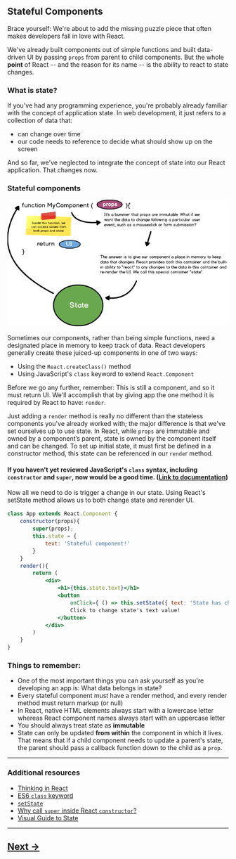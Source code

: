 ## Stateful Components

Brace yourself: We're about to add the missing puzzle piece that often makes developers fall in love with React.

We've already built components out of simple functions and built data-driven UI by passing `props` from parent to child components. But the whole __point__ of React -- and the reason for its name -- is the ability to react to state changes.

### What is state?

If you've had any programming experience, you're probably already familiar with the concept of application state. In web development, it just refers to a collection of data that:
- can change over time
- our code needs to reference to decide what should show up on the screen 

And so far, we've neglected to integrate the concept of state into our React application. That changes now.

### Stateful components

![stateful-components](../00.Media/images/stateful_components.png)

Sometimes our components, rather than being simple functions, need a designated place in memory to keep track of data. React developers generally create these juiced-up components in one of two ways:
- Using the `React.createClass()` method
- Using JavaScript's `class` keyword to extend `React.Component`

Before we go any further, remember: This is still a component, and so it must return UI. We'll accomplish that by giving app the one method it is required by React to have: `render`.

Just adding a `render` method is really no different than the stateless components you've already worked with; the major difference is that we've set ourselves up to use state. In React, while `props` are immutable and owned by a component’s parent, state is owned by the component itself and can be changed. To set up initial state, it must first be defined in a constructor method, this state can be referenced in our `rende`r method.

#### If you haven't yet reviewed JavaScript's `class` syntax, including `constructor` and `super`, now would be a good time. ([Link to documentation](https://developer.mozilla.org/en-US/docs/Web/JavaScript/Reference/Classes))

Now all we need to do is trigger a change in our state. Using React's setState method allows us to both change state and rerender UI.

```jsx
class App extends React.Component {
    constructor(props){
        super(props);
        this.state = {
            text: 'Stateful component!'
        }
    }
    render(){
        return (
            <div>
                <h1>{this.state.text}</h1>
                <button
                    onClick={ () => this.setState({ text: 'State has changed!' }) } >
                    Click to change state's text value!
                </button>
            </div>
        )
    }
}
```
### Things to remember:
- One of the most important things you can ask yourself as you're developing an app is: What data belongs in state?
- Every stateful component must have a render method, and every render method must return markup (or null)
- In React, native HTML elements always start with a lowercase letter whereas React component names always start with an uppercase letter
- You should always treat state as __immutable__
- State can only be updated __from within__ the component in which it lives. That means that if a child component needs to update a parent's state, the parent should pass a callback function down to the child as a `prop`.
---
### Additional resources
- [Thinking in React](https://facebook.github.io/react/docs/thinking-in-react.html)
- [ES6 `class` keyword](https://developer.mozilla.org/en-US/docs/Web/JavaScript/Reference/Classes)
- [`setState`](https://facebook.github.io/react/docs/react-component.html#setstate)
- [Why call `super` inside React `constructor`?](http://cheng.logdown.com/posts/2016/03/26/683329)
- [Visual Guide to State](https://daveceddia.com/visual-guide-to-state-in-react/)

---

## [Next ->](../01.Lessons/11.ReactDevTools.md)